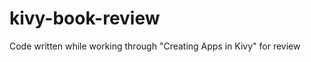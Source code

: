 kivy-book-review
================

Code written while working through "Creating Apps in Kivy" for review

